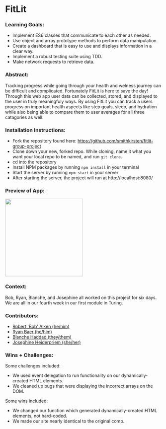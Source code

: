 # FitLit


### Learning Goals:
- Implement ES6 classes that communicate to each other as needed.
- Use object and array prototype methods to perform data manipulation.
- Create a dashboard that is easy to use and displays information in a clear way.
- Implement a robust testing suite using TDD.
- Make network requests to retrieve data.


### Abstract:
Tracking progress while going through your health and welness journey can be difficult and complicated. Fortunately FitLit is here to save the day! Through this web app user data can be collected, stored, and displayed to the user in truly meaningfuly ways. By using FitLit you can track a users progress on important health aspects like step goals, sleep, and hydration while also being able to compare them to user averages for all three catagories as well. 


### Installation Instructions:
- Fork the repository found here: https://github.com/smithkirsten/fitlit-group-project  
- Clone down your new, forked repo. While cloning, name it what you want your local repo to be named, and run `git clone`. 
- cd into the repository
- Install NPM packages by running `npm install` in your terminal
- Start the server by running `npm start` in your server  
- After starting the server, the project will run at http://localhost:8080/

### Preview of App:

<img src="![Screen_Recording_2022-12-12_at_10_27_48_AM_AdobeExpress](https://user-images.githubusercontent.com/113728354/207113559-505660cf-7612-4f6e-9756-bc2d352acf2d.gif)" height="250" width="250">

### Context:
Bob, Ryan, Blanche, and Josephine all worked on this project for six days. We are all in our fourth week in our first module in Turing. 


### Contributors:
- [Robert 'Bob' Aiken (he/him)](https://www.linkedin.com/in/robertsiraaiken/)
- [Ryan Baer (he/him)](https://www.linkedin.com/in/ryan-baer-33311114a/)
- [Blanche Haddad (they/them)](https://www.linkedin.com/in/blanche-haddad-denver/)
- [Josephine Heiderpriem (she/her)](https://www.linkedin.com/in/josephine-heidepriem-she-her-1a2b7324b/) 


### Wins + Challenges:
Some challenges included: 
- We used event delegation to run functionality on our dynamically-created HTML elements. 
- We cleaned up bugs that were displaying the incorrect arrays on the DOM. 

Some wins included:
- We changed our function which generated dynamically-created HTML elements, not hard-coded.
- We made our site nearly identical to the original comp. 
